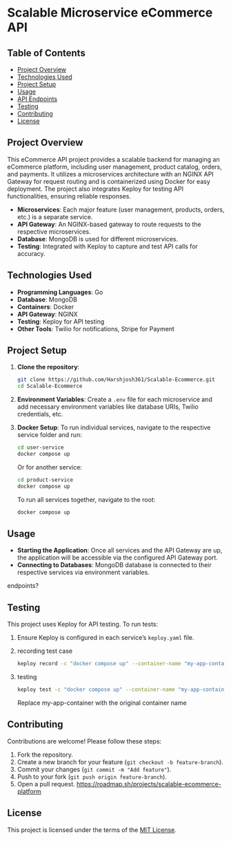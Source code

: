 
# Scalable Microservice eCommerce API

## Table of Contents
- [Project Overview](#project-overview)
- [Technologies Used](#technologies-used)
- [Project Setup](#project-setup)
- [Usage](#usage)
- [API Endpoints](#api-endpoints)
- [Testing](#testing)
- [Contributing](#contributing)
- [License](#license)

## Project Overview
This eCommerce API project provides a scalable backend for managing an eCommerce platform, including user management, product catalog, orders, and payments. It utilizes a microservices architecture with an NGINX API Gateway for request routing and is containerized using Docker for easy deployment. The project also integrates Keploy for testing API functionalities, ensuring reliable responses.
- **Microservices**: Each major feature (user management, products, orders, etc.) is a separate service.
- **API Gateway**: An NGINX-based gateway to route requests to the respective microservices.
- **Database**: MongoDB is used for different microservices.
- **Testing**: Integrated with Keploy to capture and test API calls for accuracy.

## Technologies Used
- **Programming Languages**: Go
- **Database**: MongoDB
- **Containers**: Docker
- **API Gateway**: NGINX
- **Testing**: Keploy for API testing
- **Other Tools**: Twilio for notifications, Stripe for Payment

## Project Setup

1. **Clone the repository**:
    ```bash
    git clone https://github.com/Harshjosh361/Scalable-Ecommerce.git
    cd Scalable-Ecommerce
    ```

2. **Environment Variables**: 
   Create a `.env` file for each microservice and add necessary environment variables like database URIs, Twilio credentials, etc.

3. **Docker Setup**:
    To run individual services, navigate to the respective service folder and run:
   ```bash
   cd user-service
   docker compose up
   ```
   Or for another service:
   ```bash
   cd product-service
   docker compose up
   ```

   To run all services together, navigate to the root:
   ```bash
   docker compose up
   ```
   
## Usage

- **Starting the Application**: Once all services and the API Gateway are up, the application will be accessible via the configured API Gateway port.
- **Connecting to Databases**: MongoDB database is connected to their respective services via environment variables.

endpoints?

## Testing
This project uses Keploy for API testing. To run tests:
1. Ensure Keploy is configured in each service’s `keploy.yaml` file.
2. recording test case
   
   ```bash
   keploy record -c "docker compose up" --container-name "my-app-container"
   ```
3. testing
   
   ```bash
   keploy test -c "docker compose up" --container-name "my-app-container"
   ```
   Replace my-app-container with the original container name

## Contributing
Contributions are welcome! Please follow these steps:
1. Fork the repository.
2. Create a new branch for your feature (`git checkout -b feature-branch`).
3. Commit your changes (`git commit -m "Add feature"`).
4. Push to your fork (`git push origin feature-branch`).
5. Open a pull request.
 https://roadmap.sh/projects/scalable-ecommerce-platform

## License
This project is licensed under the terms of the [MIT License](LICENSE).
